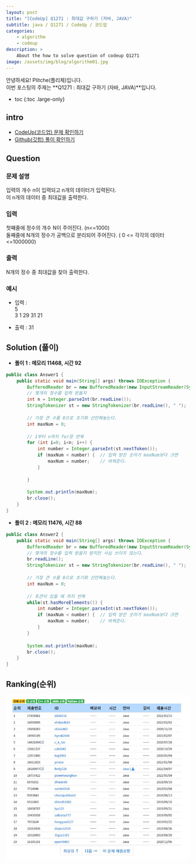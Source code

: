 ```yaml
---
layout: post
title: "[CodeUp] Q1271 : 최대값 구하기 (자바, JAVA)"
subtitle: java / Q1271 / CodeUp / 코드업
categories:
    - algorithm
    - codeup
description: >
    About the how to solve question of codeup Q1271
image: /assets/img/blog/algorithm01.jpg
---
```


안녕하세요! Plitche(플리체)입니다.  
이번 포스팅의 주제는 **Q1271 : 최대값 구하기 (자바, JAVA)**입니다.

* toc
{:toc .large-only}

## intro
* [CodeUp(코드업) 문제 확인하기](https://codeup.kr/problem.php?id=1271)  
* [Github(깃헙) 풀이 확인하기](https://github.com/plitche/CodeUp_Solution/tree/master/Q1201~Q1300/Q1271)  

## Question
### 문제 설명
입력의 개수 n이 입력되고 n개의  데이터가 입력된다.  
이 n개의 데이터 중 최대값을 출력한다.  

### 입력
첫째줄에 정수의 개수 N이 주어진다. (n<=1000)  
둘째줄에 N개의 정수가 공백으로 분리되어 주어진다.  ( 0 <= 각각의 데이터 <=1000000)  

### 출력
N개의 정수 중 최대값을 찾아 출력한다.  

### 예시
* 입력 :   
5  
3 1 29 31 21  

* 출력 : 31  

## Solution (풀이)
* **풀이 1 : 메모리 11468, 시간 92**  

```java
public class Answer1 {
	public static void main(String[] args) throws IOException {
		BufferedReader br = new BufferedReader(new InputStreamReader(System.in));
		// 몇개의 정수를 입력 받을지
		int n = Integer.parseInt(br.readLine());
		StringTokenizer st = new StringTokenizer(br.readLine(), " ");

		// 가장 큰 수를 0으로 초기화 선언해놓는다.
		int maxNum = 0;
		
		// 1부터 n까지 for문 반복
		for (int i=0; i<n; i++) {
			int number = Integer.parseInt(st.nextToken());
			if (maxNum < number) {	// 입력 받은 숫자가 maxNum보다 크면 
				maxNum = number;	// 바꿔준다.
			}
		
		}
		
		System.out.println(maxNum);
		br.close();
	}
}
```  

* **풀이 2 : 메모리 11476, 시간 88**  

```java
public class Answer2 {
	public static void main(String[] args) throws IOException {
		BufferedReader br = new BufferedReader(new InputStreamReader(System.in));
		// 몇개의 정수를 입력 받을지 받지만 사실 쓰이지 않는다.
		br.readLine();
		StringTokenizer st = new StringTokenizer(br.readLine(), " ");

		// 가장 큰 수를 0으로 초기화 선언해놓는다.
		int maxNum = 0;
		
		// 토큰이 있을 때 까지 반복
		while(st.hasMoreElements()) {
			int number = Integer.parseInt(st.nextToken());
			if (maxNum < number) {	// 입력 받은 숫자가 maxNum보다 크면 
				maxNum = number;	// 바꿔준다.
			}
		}
		
		System.out.println(maxNum);
		br.close();
	}
}
```  

## Ranking(순위)
![](/assets/post/codeup/Q1200~Q1299/20210828_01/02.JPG)  
